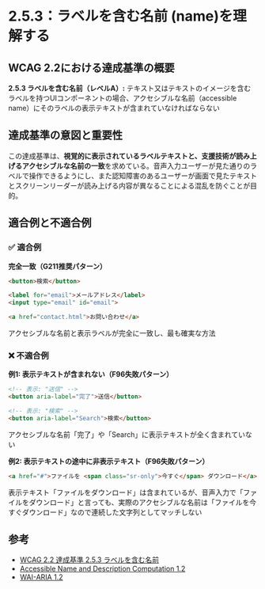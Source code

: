 # 2.5.3：ラベルを含む名前 (name)を理解する

## WCAG 2.2における達成基準の概要

**2.5.3 ラベルを含む名前（レベルA）:** テキスト又はテキストのイメージを含むラベルを持つUIコンポーネントの場合、アクセシブルな名前（accessible name）にそのラベルの表示テキストが含まれていなければならない

## 達成基準の意図と重要性

この達成基準は、**視覚的に表示されているラベルテキストと、支援技術が読み上げるアクセシブルな名前の一致**を求めている。音声入力ユーザーが見た通りのラベルで操作できるようにし、また認知障害のあるユーザーが画面で見たテキストとスクリーンリーダーが読み上げる内容が異なることによる混乱を防ぐことが目的。

## 適合例と不適合例

### ✅ 適合例

**完全一致（G211推奨パターン）**
```html
<button>検索</button>

<label for="email">メールアドレス</label>
<input type="email" id="email">

<a href="contact.html">お問い合わせ</a>
```
アクセシブルな名前と表示ラベルが完全に一致し、最も確実な方法

### ❌ 不適合例

**例1: 表示テキストが含まれない（F96失敗パターン）**
```html
<!-- 表示: "送信" -->
<button aria-label="完了">送信</button>

<!-- 表示: "検索" -->
<button aria-label="Search">検索</button>
```
アクセシブルな名前「完了」や「Search」に表示テキストが全く含まれていない

**例2: 表示テキストの途中に非表示テキスト（F96失敗パターン）**
```html
<a href="#">ファイルを <span class="sr-only">今すぐ</span> ダウンロード</a>
```
表示テキスト「ファイルをダウンロード」は含まれているが、音声入力で「ファイルをダウンロード」と言っても、実際のアクセシブルな名前は「ファイルを今すぐダウンロード」なので連続した文字列としてマッチしない

## 参考

- [WCAG 2.2 達成基準 2.5.3 ラベルを含む名前](https://waic.jp/translations/WCAG22/Understanding/label-in-name)
- [Accessible Name and Description Computation 1.2](https://www.w3.org/TR/accname-1.2/)
- [WAI-ARIA 1.2](https://www.w3.org/TR/wai-aria-1.2/)